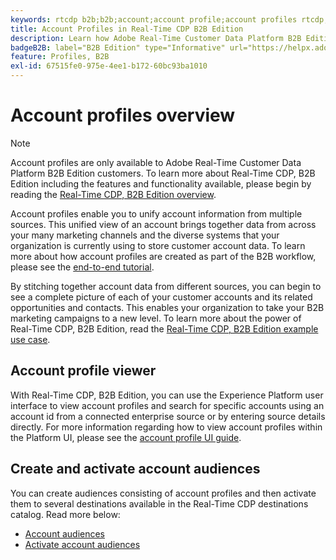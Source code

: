 ```yaml
---
keywords: rtcdp b2b;b2b;account;account profile;account profiles rtcdp;real-time customer data platform;
title: Account Profiles in Real-Time CDP B2B Edition
description: Learn how Adobe Real-Time Customer Data Platform B2B Edition enables you to unify account information from multiple sources using account profiles.
badgeB2B: label="B2B Edition" type="Informative" url="https://helpx.adobe.com/legal/product-descriptions/real-time-customer-data-platform-b2b-edition-prime-and-ultimate-packages.html newtab=true"
feature: Profiles, B2B
exl-id: 67515fe0-975e-4ee1-b172-60bc93ba1010
---
```

# Account profiles overview

>[!NOTE]
>
>Account profiles are only available to Adobe Real-Time Customer Data Platform B2B Edition customers. To learn more about Real-Time CDP, B2B Edition including the features and functionality available, please begin by reading the [Real-Time CDP, B2B Edition overview](../b2b-overview.md).

Account profiles enable you to unify account information from multiple sources. This unified view of an account brings together data from across your many marketing channels and the diverse systems that your organization is currently using to store customer account data. To learn more about how account profiles are created as part of the B2B workflow, please see the [end-to-end tutorial](../b2b-tutorial.md).

By stitching together account data from different sources, you can begin to see a complete picture of each of your customer accounts and its related opportunities and contacts. This enables your organization to take your B2B marketing campaigns to a new level. To learn more about the power of Real-Time CDP, B2B Edition, read the [Real-Time CDP, B2B Edition example use case](../b2b-use-case.md).

## Account profile viewer

With Real-Time CDP, B2B Edition, you can use the Experience Platform user interface to view account profiles and search for specific accounts using an account id from a connected enterprise source or by entering source details directly. For more information regarding how to view account profiles within the Platform UI, please see the [account profile UI guide](account-profile-ui-guide.md).

## Create and activate account audiences

You can create audiences consisting of account profiles and then activate them to several destinations available in the Real-Time CDP destinations catalog. Read more below:

* [Account audiences](/help/segmentation/ui/account-audiences.md)
* [Activate account audiences](/help/destinations/ui/activate-account-audiences.md)
